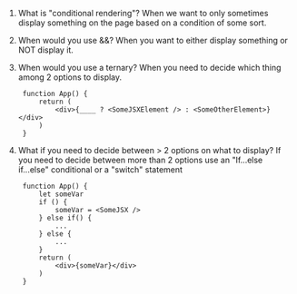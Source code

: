 1. What is "conditional rendering"?
    When we want to only sometimes display something on the page based on a condition of some sort.


2. When would you use &&?
    When you want to either display something or NOT display it.


3. When would you use a ternary?
    When you need to decide which thing among 2 options to display.

        function App() {
            return (
                <div>{____ ? <SomeJSXElement /> : <SomeOtherElement>}</div>
            )
        }


4. What if you need to decide between > 2 options on
   what to display?
    If you need to decide between more than 2 options use an "If...else if...else" conditional or a "switch" statement


        function App() {
            let someVar
            if () {
                someVar = <SomeJSX />
            } else if() {
                ...
            } else {
                ...
            }
            return (
                <div>{someVar}</div>
            )
        }

    

